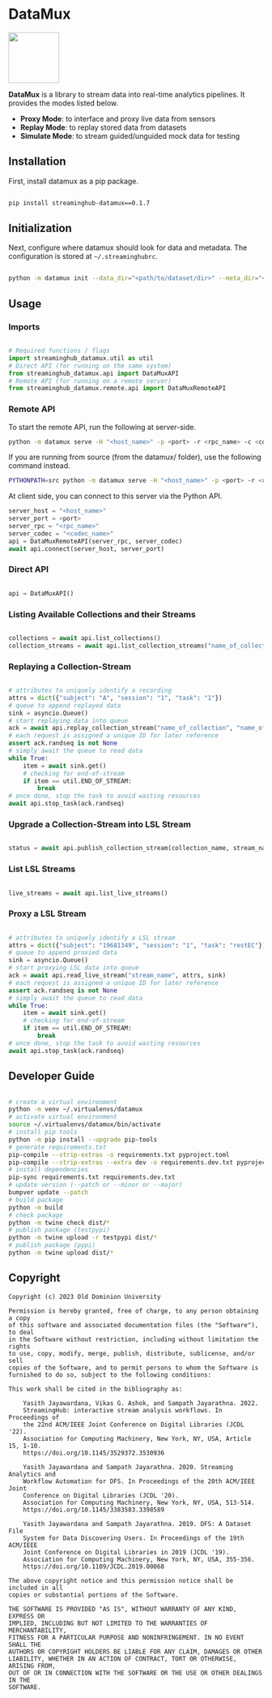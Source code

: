 # DataMux

<img src="https://i.imgur.com/xSieE3V.png" height="100px">

**DataMux** is a library to stream data into real-time analytics pipelines.
It provides the modes listed below.

* **Proxy Mode**: to interface and proxy live data from sensors
* **Replay Mode**: to replay stored data from datasets
* **Simulate Mode**: to stream guided/unguided mock data for testing

## Installation

First, install datamux as a pip package.

```bash

pip install streaminghub-datamux==0.1.7

```

## Initialization

Next, configure where datamux should look for data and metadata.
The configuration is stored at ``~/.streaminghubrc``.

```bash

python -m datamux init --data_dir="<path/to/dataset/dir>" --meta_dir="<path/to/metadata/dir>"

```

## Usage

### Imports

```python

# Required functions / flags
import streaminghub_datamux.util as util
# Direct API (for running on the same system)
from streaminghub_datamux.api import DataMuxAPI
# Remote API (for running on a remote server)
from streaminghub_datamux.remote.api import DataMuxRemoteAPI

```

### Remote API

To start the remote API, run the following at server-side.

```bash
python -m datamux serve -H "<host_name>" -p <port> -r <rpc_name> -c <codec_name>
```

If you are running from source (from the datamux/ folder), use the following command instead.

```bash
PYTHONPATH=src python -m datamux serve -H "<host_name>" -p <port> -r <rpc_name> -c <codec_name>
```

At client side, you can connect to this server via the Python API.

```python
server_host = "<host_name>"
server_port = <port>
server_rpc = "<rpc_name>"
server_codec = "<codec_name>"
api = DataMuxRemoteAPI(server_rpc, server_codec)
await api.connect(server_host, server_port)

```

### Direct API

```python

api = DataMuxAPI()

```

### Listing Available Collections and their Streams

```python

collections = await api.list_collections()
collection_streams = await api.list_collection_streams("name_of_collection")

```

### Replaying a Collection-Stream

```python

# attributes to uniquely identify a recording
attrs = dict({"subject": "A", "session": "1", "task": "1"})
# queue to append replayed data
sink = asyncio.Queue()
# start replaying data into queue
ack = await api.replay_collection_stream("name_of_collection", "name_of_stream", attrs, sink)
# each request is assigned a unique ID for later reference
assert ack.randseq is not None
# simply await the queue to read data
while True:
    item = await sink.get()
    # checking for end-of-stream
    if item == util.END_OF_STREAM:
        break
# once done, stop the task to avoid wasting resources
await api.stop_task(ack.randseq)

```

### Upgrade a Collection-Stream into LSL Stream

```python

status = await api.publish_collection_stream(collection_name, stream_name, attrs)

```

### List LSL Streams

```python

live_streams = await api.list_live_streams()

```

### Proxy a LSL Stream

```python

# attributes to uniquely identify a LSL stream
attrs = dict({"subject": "19681349", "session": "1", "task": "restEC"})
# queue to append proxied data
sink = asyncio.Queue()
# start proxying LSL data into queue
ack = await api.read_live_stream("stream_name", attrs, sink)
# each request is assigned a unique ID for later reference
assert ack.randseq is not None
# simply await the queue to read data
while True:
    item = await sink.get()
    # checking for end-of-stream
    if item == util.END_OF_STREAM:
        break
# once done, stop the task to avoid wasting resources
await api.stop_task(ack.randseq)

```

## Developer Guide

```bash

# create a virtual environment
python -m venv ~/.virtualenvs/datamux
# activate virtual environment
source ~/.virtualenvs/datamux/bin/activate
# install pip tools
python -m pip install --upgrade pip-tools
# generate requirements.txt
pip-compile --strip-extras -o requirements.txt pyproject.toml
pip-compile --strip-extras --extra dev -o requirements.dev.txt pyproject.toml
# install dependencies
pip-sync requirements.txt requirements.dev.txt
# update version (--patch or --minor or --major)
bumpver update --patch
# build package
python -m build
# check package
python -m twine check dist/*
# publish package (testpypi)
python -m twine upload -r testpypi dist/*
# publish package (pypi)
python -m twine upload dist/*

```

## Copyright

```
Copyright (c) 2023 Old Dominion University

Permission is hereby granted, free of charge, to any person obtaining a copy
of this software and associated documentation files (the "Software"), to deal
in the Software without restriction, including without limitation the rights
to use, copy, modify, merge, publish, distribute, sublicense, and/or sell
copies of the Software, and to permit persons to whom the Software is
furnished to do so, subject to the following conditions:

This work shall be cited in the bibliography as:

    Yasith Jayawardana, Vikas G. Ashok, and Sampath Jayarathna. 2022.
    StreamingHub: interactive stream analysis workflows. In Proceedings of
    the 22nd ACM/IEEE Joint Conference on Digital Libraries (JCDL '22).
    Association for Computing Machinery, New York, NY, USA, Article 15, 1-10.
    https://doi.org/10.1145/3529372.3530936

    Yasith Jayawardana and Sampath Jayarathna. 2020. Streaming Analytics and
    Workflow Automation for DFS. In Proceedings of the 20th ACM/IEEE Joint
    Conference on Digital Libraries (JCDL '20).
    Association for Computing Machinery, New York, NY, USA, 513-514.
    https://doi.org/10.1145/3383583.3398589

    Yasith Jayawardana and Sampath Jayarathna. 2019. DFS: A Dataset File
    System for Data Discovering Users. In Proceedings of the 19th ACM/IEEE
    Joint Conference on Digital Libraries in 2019 (JCDL '19).
    Association for Computing Machinery, New York, NY, USA, 355-356.
    https://doi.org/10.1109/JCDL.2019.00068

The above copyright notice and this permission notice shall be included in all
copies or substantial portions of the Software.

THE SOFTWARE IS PROVIDED "AS IS", WITHOUT WARRANTY OF ANY KIND, EXPRESS OR
IMPLIED, INCLUDING BUT NOT LIMITED TO THE WARRANTIES OF MERCHANTABILITY,
FITNESS FOR A PARTICULAR PURPOSE AND NONINFRINGEMENT. IN NO EVENT SHALL THE
AUTHORS OR COPYRIGHT HOLDERS BE LIABLE FOR ANY CLAIM, DAMAGES OR OTHER
LIABILITY, WHETHER IN AN ACTION OF CONTRACT, TORT OR OTHERWISE, ARISING FROM,
OUT OF OR IN CONNECTION WITH THE SOFTWARE OR THE USE OR OTHER DEALINGS IN THE
SOFTWARE.

```
